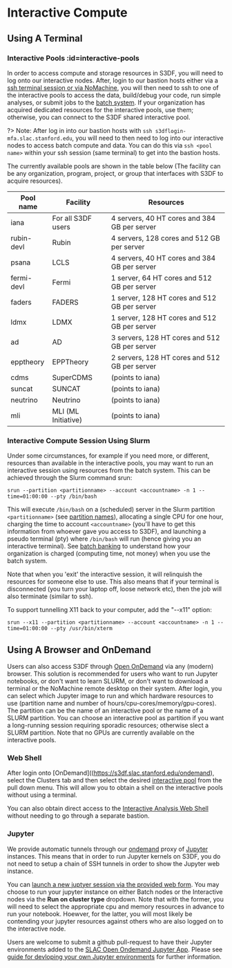 # Interactive Compute

## Using A Terminal

### Interactive Pools :id=interactive-pools 

In order to access compute and storage resources in S3DF, you will need to log onto our interactive nodes. After, login to our bastion hosts either via a [ssh terminal session or via NoMachine](access.md), you will then need to ssh to one of the interactive pools to access the data, build/debug your code, run simple analyses, or submit jobs to the [batch system](batch-compute.md). If your organization has acquired dedicated resources for the interactive pools, use them; otherwise, you can connect to the S3DF shared interactive pool.

?> Note: After log in into our bastion hosts with `ssh s3dflogin-mfa.slac.stanford.edu`, you will need to then need to log into our interactive nodes to access batch compute and data. You can do this via `ssh <pool name>` within your ssh session (same terminal) to get into the bastion hosts.

The currently available pools are shown in the table below (The facility can be any organization, program, project, or group that interfaces with S3DF to acquire resources).

|Pool name | Facility | Resources |
| --- | --- | --- |
|iana | For all S3DF users | 4 servers, 40 HT cores and 384 GB per server |
|rubin-devl | Rubin | 4 servers, 128 cores and 512 GB per server |
|psana | LCLS | 4 servers, 40 HT cores and 384 GB per server |
|fermi-devl | Fermi | 1 server, 64 HT cores and 512 GB per server |
|faders | FADERS | 1 server, 128 HT cores and 512 GB per server |
|ldmx | LDMX | 1 server, 128 HT cores and 512 GB per server |
|ad | AD | 3 servers, 128 HT cores and 512 GB per server |
|epptheory | EPPTheory | 2 servers, 128 HT cores and 512 GB per server |
|cdms | SuperCDMS | (points to iana) |
|suncat | SUNCAT | (points to iana) |
|neutrino | Neutrino |  (points to iana) |
|mli | MLI (ML Initiative) |  (points to iana) |

### Interactive Compute Session Using Slurm

Under some circumstances, for example if you need more, or different, resources than available in the interactive pools, you may want to run an interactive session using resources from the batch system. This can be achieved through the Slurm command srun:

```
srun --partition <partitionname> --account <accountname> -n 1 --time=01:00:00 --pty /bin/bash
```

This will execute `/bin/bash` on a (scheduled) server in the Slurm partition `<partitionname>` (see [partition names](batch-compute.md#partitions-amp-accounts)), allocating a single CPU for one hour, charging the time to account `<accountname>` (you'll have to get this information from whoever gave you access to S3DF), and launching a pseudo terminal (pty) where `/bin/bash` will run (hence giving you an interactive terminal). See [batch banking](batch-compute.md#banking) to understand how your organization is charged (computing time, not money) when you use the batch system.

Note that when you 'exit' the interactive session, it will relinquish the resources for someone else to use. This also means that if your terminal is disconnected (you turn your laptop off, loose network etc), then the job will also terminate (similar to ssh).

To support tunnelling X11 back to your computer, add the "--x11" option:

```
srun --x11 --partition <partitionname> --account <accountname> -n 1 --time=01:00:00 --pty /usr/bin/xterm
```

## Using A Browser and OnDemand

Users can also access S3DF through [Open OnDemand](https://s3df.slac.stanford.edu/ondemand) via any (modern) browser. This solution is recommended for users who want to run Jupyter notebooks, or don't want to learn SLURM, or don't want to download a terminal or the NoMachine remote desktop on their system. After login, you can select which Jupyter image to run and which hardware resources to use (partition name and number of hours/cpu-cores/memory/gpu-cores). The partition can be the name of an interactive pool or the name of a SLURM partition. You can choose an interactive pool as partition if you want a long-running session requiring sporadic resources; otherwise slect a SLURM partition. Note that no GPUs are currently available on the interactive pools.

### Web Shell

After login onto [OnDemand]((https://s3df.slac.stanford.edu/ondemand), select the Clusters tab and then select the
desired [interactive pool](#interactive-pools) from the pull down menu. This will allow you to
obtain a shell on the interactive pools without using a terminal.

You can also obtain direct access to the [Interactive Analysis Web Shell](https://s3df.slac.stanford.edu/pun/sys/shell/ssh/iana.sdf.slac.stanford.edu) without needing to go through a separate bastion.


### Jupyter

We provide automatic tunnels through our [ondemand](https://openondemand.org/) proxy of [Jupyter](https://jupyter.org/) instances. This means that in order to run Jupyter kernels on S3DF, you do not need to setup a chain of SSH tunnels in order to show the Jupyter web instance.

You can [launch a new juptyer session via the provided web form](https://s3df.slac.stanford.edu/pun/sys/dashboard/batch_connect/sys/slac-ood-jupyter/session_contexts/new). You may choose to run your jupyter instance on either Batch nodes or the Interactive nodes via the **Run on cluster type** dropdown. Note that with the former, you will need to select the appropriate cpu and memory resources in advance to run your notebook. Hoewver, for the latter, you will most likely be contending your jupyter resources against others who are also logged on to the interactive node.

Users are welcome to submit a github pull-request to have their Jupyter environments added to the [SLAC Open Ondemand Jupyter App](https://github.com/slaclab/slac-ood-jupyter). Please see [guide for devloping your own Jupyter environments](jupyter.md) for further information.
